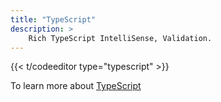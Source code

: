 ```yaml
---
title: "TypeScript"
description: >
    Rich TypeScript IntelliSense, Validation.
---
```


{{<  t/codeeditor type="typescript" >}}

To learn more about [TypeScript](http://www.typescriptlang.org/)